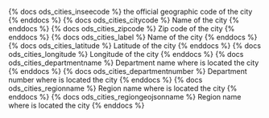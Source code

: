 {% docs ods_cities_inseecode %}
the official geographic code of the city
{% enddocs %}
{% docs ods_cities_citycode %}
Name of the city
{% enddocs %}
{% docs ods_cities_zipcode %}
Zip code of the city
{% enddocs %}
{% docs ods_cities_label %}
Name of the city
{% enddocs %}
{% docs ods_cities_latitude %}
Latitude of the city
{% enddocs %}
{% docs ods_cities_longitude %}
Longitude of the city
{% enddocs %}
{% docs ods_cities_departmentname %}
Department name where is located the city
{% enddocs %}
{% docs ods_cities_departmentnumber %}
Department number where is located the city
{% enddocs %}
{% docs ods_cities_regionname %}
Region name where is located the city
{% enddocs %}
{% docs ods_cities_regiongeojsonname %}
Region name where is located the city
{% enddocs %}